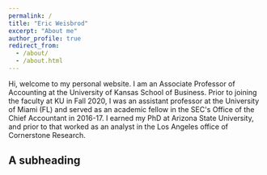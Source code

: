 ```yaml
---
permalink: /
title: "Eric Weisbrod"
excerpt: "About me"
author_profile: true
redirect_from: 
  - /about/
  - /about.html
---
```

Hi, welcome to my personal website. I am an Associate Professor of Accounting at the University of Kansas School of Business. Prior to joining the faculty at KU in Fall 2020, I was an assistant professor at the University of Miami (FL) and served as an academic fellow in the SEC's Office of the Chief Accountant in 2016-17. I earned my PhD at Arizona State University, and prior to that worked as an analyst in the Los Angeles office of Cornerstone Research.  


A subheading
------

